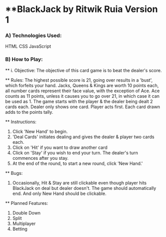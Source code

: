 # **BlackJack by Ritwik Ruia Version 1

### A) Technologies Used:
HTML
CSS
JavaScript

### B) How to Play:

** i. Objective:
The objective of this card game is to beat the dealer's score.

** Rules:
The highest possible score is 21, going over results in a 'bust', which forfeits your hand.
Jacks, Queens & Kings are worth 10 points each, all number cards represent their face value, with the exception of Ace.
Ace counts as 11 points, unless it causes you to go over 21, in which case it can be used as 1.
The game starts with the player & the dealer being dealt 2 cards each. Dealer only shows one card. Player acts first. Each card drawn adds to the points tally.

** Instructions:
1. Click 'New Hand' to begin.
2. 'Deal Cards' initiates dealing and gives the dealer & player two cards each.
3. Click on 'Hit' if you want to draw another card
4. Click on 'Stay' if you wish to end your turn. The dealer's turn commences after you stay.
5. At the end of the round, to start a new round, click 'New Hand.'

** Bugs: 
1. Occasionally, Hit & Stay are still clickable even though player hits BlackJack on deal but dealer doesn't. The game should automatically end. And only New Hand should be clickable.

** Planned Features:
1. Double Down
2. Split
3. Multiplayer
4. Betting
